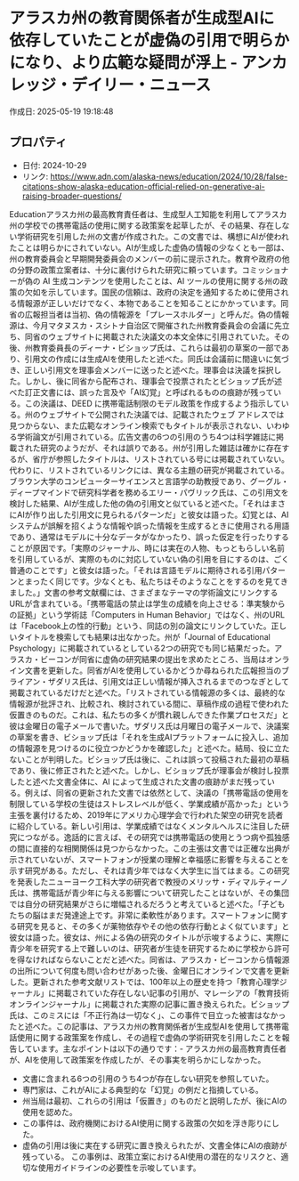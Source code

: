 # アラスカ州の教育関係者が生成型AIに依存していたことが虚偽の引用で明らかになり、より広範な疑問が浮上 - アンカレッジ・デイリー・ニュース

作成日: 2025-05-19 19:18:48

## プロパティ

- 日付: 2024-10-29
- リンク: https://www.adn.com/alaska-news/education/2024/10/28/false-citations-show-alaska-education-official-relied-on-generative-ai-raising-broader-questions/

Educationアラスカ州の最高教育責任者は、生成型人工知能を利用してアラスカ州の学校での携帯電話の使用に関する政策案を起草したが、その結果、存在しない学術研究を引用した州の文書が作成された。この文書では、構想にAIが使われたことは明らかにされていない。AIが生成した虚偽の情報の少なくとも一部は、州の教育委員会と早期開発委員会のメンバーの前に提示された。教育や政府の他の分野の政策立案者は、十分に裏付けられた研究に頼っています。コミッショナーが偽の AI 生成コンテンツを使用したことは、AI ツールの使用に関する州の政策の欠如を示しています。国民の信頼は、政府の決定を通知するために使用される情報源が正しいだけでなく、本物であることを知ることにかかっています。同省の広報担当者は当初、偽の情報源を「プレースホルダー」と呼んだ。偽の情報源は、今月マタヌスカ・スシトナ自治区で開催された州教育委員会の会議に先立ち、同省のウェブサイトに掲載された決議文の本文全体に引用されていた。その後、州教育委員長のディーナ・ビショップ氏は、これらは最初の草案の一部であり、引用文の作成には生成AIを使用したと述べた。同氏は会議前に間違いに気づき、正しい引用文を理事会メンバーに送ったと述べた。理事会は決議を採択した。しかし、後に同省から配布され、理事会で投票されたとビショップ氏が述べた訂正文書には、誤った言及や「AI幻覚」と呼ばれるものの痕跡が残っている。この決議は、DEED に携帯電話制限のモデル政策を作成するよう指示している。州のウェブサイトで公開された決議では、記載されたウェブ アドレスでは見つからない、また広範なオンライン検索でもタイトルが表示されない、いわゆる学術論文が引用されている。広告文書の6つの引用のうち4つは科学雑誌に掲載された研究のようだが、それは誤りである。州が引用した雑誌は確かに存在するが、省庁が参照したタイトルは、リストされている号には掲載されていない。代わりに、リストされているリンクには、異なる主題の研究が掲載されている。ブラウン大学のコンピューターサイエンスと言語学の助教授であり、グーグル・ディープマインドで研究科学者を務めるエリー・パヴリック氏は、この引用文を検討した結果、AIが生成した他の偽の引用文と似ていると述べた。「それはまさにAIが作り出した引用文に見られるパターンだ」と彼女は語った。幻覚とは、AI システムが誤解を招くような情報や誤った情報を生成するときに使用される用語であり、通常はモデルに十分なデータがなかったり、誤った仮定を行ったりすることが原因です。「実際のジャーナル、時には実在の人物、もっともらしい名前を引用しているが、実際のものに対応していない偽の引用を目にするのは、ごく普通のことです」と彼女は語った。「それは言語モデルに期待される引用パターンとまったく同じです。少なくとも、私たちはそのようなことをするのを見てきました。」文書の参考文献欄には、さまざまなテーマの学術論文にリンクするURLが含まれている。「携帯電話の禁止は学生の成績を向上させる：準実験からの証拠」という学術誌「Computers in Human Behavior」ではなく、州のURLは「Facebook上の性的行動」という、同誌の別の論文にリンクしていた。正しいタイトルを検索しても結果は出なかった。州が「Journal of Educational Psychology」に掲載されているとしている2つの研究でも同じ結果だった。アラスカ・ビーコンが同省に虚偽の研究結果の提出を求めたところ、当局はオンライン文書を更新した。同省がAIを使用しているかどうか尋ねられた広報担当のブライアン・ザダリス氏は、引用文は正しい情報が挿入されるまでのつなぎとして掲載されているだけだと述べた。「リストされている情報源の多くは、最終的な情報源が批評され、比較され、検討されている間に、草稿作成の過程で使われた仮置きのものだ。これは、私たちの多くが慣れ親しんできた作業プロセスだ」と彼は金曜日の電子メールで書いた。ザダリス氏は月曜日の電子メールで、決議案の草案を書き、ビショップ氏は「それを生成AIプラットフォームに投入し、追加の情報源を見つけるのに役立つかどうかを確認した」と述べた。結局、役に立たないことが判明した。ビショップ氏は後に、これは誤って投稿された最初の草稿であり、後に修正されたと述べた。しかし、ビショップ氏が理事会が検討し投票したと述べた文書全体に、AI によって生成された文書の痕跡がまだ残っている。例えば、同省の更新された文書では依然として、決議の「携帯電話の使用を制限している学校の生徒はストレスレベルが低く、学業成績が高かった」という主張を裏付けるため、2019年にアメリカ心理学会で行われた架空の研究を読者に紹介している。新しい引用は、学業成績ではなくメンタルヘルスに注目した研究につながる。逸話的に言えば、その研究では携帯電話の使用とうつ病や孤独感の間に直接的な相関関係は見つからなかった。この主張は文書では正確な出典が示されていないが、スマートフォンが授業の理解と幸福感に影響を与えることを示す研究がある。ただし、それは青少年ではなく大学生に当てはまる。この研究を発表したニューヨーク工科大学の研究者で教授のメリッサ・ディマルティーノ氏は、携帯電話が青少年に与える影響について研究したことはないが、その集団では自分の研究結果がさらに増幅されるだろうと考えていると述べた。「子どもたちの脳はまだ発達途上です。非常に柔軟性があります。スマートフォンに関する研究を見ると、その多くが薬物依存やその他の依存行動とよく似ています」と彼女は語った。彼女は、州による偽の研究のタイトルが示唆するように、実際に青少年を研究する上で難しいのは、研究者が生徒を研究するために学校から許可を得なければならないことだと述べた。同省は、アラスカ・ビーコンから情報源の出所について何度も問い合わせがあった後、金曜日にオンラインで文書を更新した。更新された参考文献リストでは、100年以上の歴史を持つ「教育心理学ジャーナル」に掲載されていた存在しない記事の引用が、マレーシアの「教育技術オンラインジャーナル」に掲載された実際の記事に置き換えられた。ビショップ氏は、このミスには「不正行為は一切なく」、この事件で目立った被害はなかったと述べた。この記事は、アラスカ州の教育関係者が生成型AIを使用して携帯電話使用に関する政策案を作成し、その過程で虚偽の学術研究を引用したことを報告しています。主なポイントは以下の通りです：- アラスカ州の最高教育責任者が、AIを使用して政策案を作成したが、その事実を明らかにしなかった。
- 文書に含まれる6つの引用のうち4つが存在しない研究を参照していた。
- 専門家は、これがAIによる典型的な「幻覚」の例だと指摘している。
- 州当局は最初、これらの引用は「仮置き」のものだと説明したが、後にAIの使用を認めた。
- この事件は、政府機関におけるAI使用に関する政策の欠如を浮き彫りにした。
- 虚偽の引用は後に実在する研究に置き換えられたが、文書全体にAIの痕跡が残っている。
この事例は、政策立案におけるAI使用の潜在的なリスクと、適切な使用ガイドラインの必要性を示唆しています。
